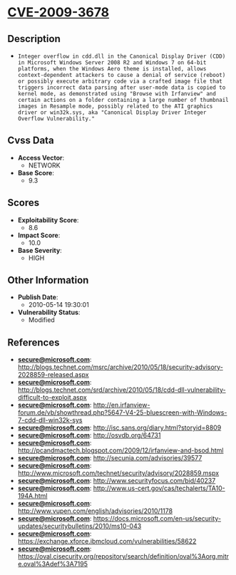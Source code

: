 
# [CVE-2009-3678](http://blogs.technet.com/msrc/archive/2010/05/18/security-advisory-2028859-released.aspx)

## Description

- `Integer overflow in cdd.dll in the Canonical Display Driver (CDD) in Microsoft Windows Server 2008 R2 and Windows 7 on 64-bit platforms, when the Windows Aero theme is installed, allows context-dependent attackers to cause a denial of service (reboot) or possibly execute arbitrary code via a crafted image file that triggers incorrect data parsing after user-mode data is copied to kernel mode, as demonstrated using "Browse with Irfanview" and certain actions on a folder containing a large number of thumbnail images in Resample mode, possibly related to the ATI graphics driver or win32k.sys, aka "Canonical Display Driver Integer Overflow Vulnerability."`

## Cvss Data

- **Access Vector**:
  - NETWORK
- **Base Score**:
  - 9.3

## Scores

- **Exploitability Score**:
  - 8.6
- **Impact Score**:
  - 10.0
- **Base Severity**:
  - HIGH

## Other Information

- **Publish Date**:
  - 2010-05-14 19:30:01
- **Vulnerability Status**:
  - Modified

## References

- **secure@microsoft.com**: http://blogs.technet.com/msrc/archive/2010/05/18/security-advisory-2028859-released.aspx
- **secure@microsoft.com**: http://blogs.technet.com/srd/archive/2010/05/18/cdd-dll-vulnerability-difficult-to-exploit.aspx
- **secure@microsoft.com**: http://en.irfanview-forum.de/vb/showthread.php?5647-V4-25-bluescreen-with-Windows-7-cdd-dll-win32k-sys
- **secure@microsoft.com**: http://isc.sans.org/diary.html?storyid=8809
- **secure@microsoft.com**: http://osvdb.org/64731
- **secure@microsoft.com**: http://pcandmactech.blogspot.com/2009/12/irfanview-and-bsod.html
- **secure@microsoft.com**: http://secunia.com/advisories/39577
- **secure@microsoft.com**: http://www.microsoft.com/technet/security/advisory/2028859.mspx
- **secure@microsoft.com**: http://www.securityfocus.com/bid/40237
- **secure@microsoft.com**: http://www.us-cert.gov/cas/techalerts/TA10-194A.html
- **secure@microsoft.com**: http://www.vupen.com/english/advisories/2010/1178
- **secure@microsoft.com**: https://docs.microsoft.com/en-us/security-updates/securitybulletins/2010/ms10-043
- **secure@microsoft.com**: https://exchange.xforce.ibmcloud.com/vulnerabilities/58622
- **secure@microsoft.com**: https://oval.cisecurity.org/repository/search/definition/oval%3Aorg.mitre.oval%3Adef%3A7195
